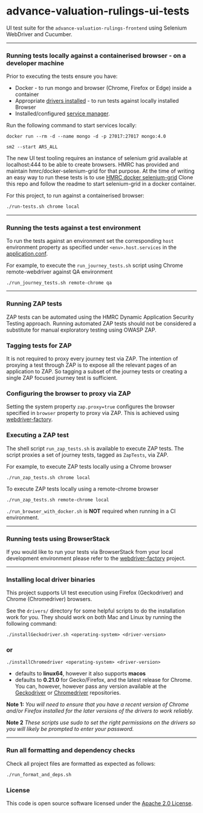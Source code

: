 
# advance-valuation-rulings-ui-tests
UI test suite for the `advance-valuation-rulings-frontend` using Selenium WebDriver and Cucumber.  

---

### Running tests locally against a containerised browser - on a developer machine

Prior to executing the tests ensure you have:
 - Docker - to run mongo and browser (Chrome, Firefox or Edge) inside a container 
 - Appropriate [drivers installed](#installing-local-driver-binaries) - to run tests against locally installed Browser
 - Installed/configured [service manager](https://github.com/hmrc/service-manager).  

Run the following command to start services locally:

```
docker run --rm -d --name mongo -d -p 27017:27017 mongo:4.0
```

```
sm2 --start ARS_ALL
``` 



The new UI test tooling requires an instance of selenium grid available at localhost:444 to be able to create browsers.
HMRC has provided and maintain hmrc/docker-selenium-grid for that purpose.
At the time of writing an easy way to run these tests is to use [HMRC docker selenium-grid](https://github.com/hmrc/docker-selenium-grid)
Clone this repo and follow the readme to start selenium-grid in a docker container.

For this project, to run against a containerised browser:

```bash
./run-tests.sh chrome local
```

---

### Running the tests against a test environment

To run the tests against an environment set the corresponding `host` environment property as specified under
 `<env>.host.services` in the [application.conf](/src/test/resources/application.conf). 

For example, to execute the `run_journey_tests.sh` script using Chrome remote-webdriver against QA environment 

    ./run_journey_tests.sh remote-chrome qa

---

### Running ZAP tests

ZAP tests can be automated using the HMRC Dynamic Application Security Testing approach. Running 
automated ZAP tests should not be considered a substitute for manual exploratory testing using OWASP ZAP.

### Tagging tests for ZAP

It is not required to proxy every journey test via ZAP. The intention of proxying a test through ZAP is to expose all the
 relevant pages of an application to ZAP. So tagging a subset of the journey tests or creating a 
 single ZAP focused journey test is sufficient.

### Configuring the browser to proxy via ZAP 

Setting the system property `zap.proxy=true` configures the browser specified in `browser` property to proxy via ZAP. 
This is achieved using [webdriver-factory](https://github.com/hmrc/webdriver-factory#proxying-trafic-via-zap).

### Executing a ZAP test

The shell script `run_zap_tests.sh` is available to execute ZAP tests. The script proxies a set of journey tests, 
tagged as `ZapTests`, via ZAP.  

For example, to execute ZAP tests locally using a Chrome browser

```
./run_zap_tests.sh chrome local
```

To execute ZAP tests locally using a remote-chrome browser

```
./run_zap_tests.sh remote-chrome local
``` 

`./run_browser_with_docker.sh` is **NOT** required when running in a CI environment.

---

### Running tests using BrowserStack
If you would like to run your tests via BrowserStack from your local development environment please refer to the [webdriver-factory](https://github.com/hmrc/webdriver-factory/blob/main/README.md/#user-content-running-tests-using-browser-stack) project.

---

### Installing local driver binaries

This project supports UI test execution using Firefox (Geckodriver) and Chrome (Chromedriver) browsers. 

See the `drivers/` directory for some helpful scripts to do the installation work for you.  They should work on both Mac and Linux by running the following command:

```
./installGeckodriver.sh <operating-system> <driver-version>
```
### or
```
./installChromedriver <operating-system> <driver-version>
```

- *<operating-system>* defaults to **linux64**, however it also supports **macos**
- *<driver-version>* defaults to **0.21.0** for Gecko/Firefox, and the latest release for Chrome.  You can, however, however pass any version available at the [Geckodriver](https://github.com/mozilla/geckodriver/tags) or [Chromedriver](http://chromedriver.storage.googleapis.com/) repositories.

**Note 1:** *You will need to ensure that you have a recent version of Chrome and/or Firefox installed for the later versions of the drivers to work reliably.*

**Note 2** *These scripts use sudo to set the right permissions on the drivers so you will likely be prompted to enter your password.*

---

### Run all formatting and dependency checks

Check all project files are formatted as expected as follows:

```bash
./run_format_and_deps.sh
```

### License

This code is open source software licensed under the [Apache 2.0 License]("http://www.apache.org/licenses/LICENSE-2.0.html").